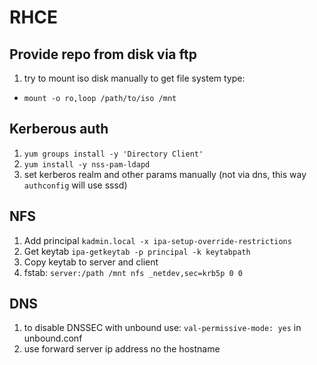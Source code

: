 # RHCE

## Provide repo from disk via ftp
1. try to mount iso disk manually to get file system type:
  * `mount -o ro,loop /path/to/iso /mnt`

## Kerberous auth
1. `yum groups install -y 'Directory Client'`
1. `yum install -y nss-pam-ldapd`
1. set kerberos realm and other params manually (not via dns, this way `authconfig` will use sssd)

## NFS
1. Add principal `kadmin.local -x ipa-setup-override-restrictions`
1. Get keytab `ipa-getkeytab -p principal -k keytabpath`
1. Copy keytab to server and client
1. fstab: `server:/path /mnt nfs _netdev,sec=krb5p 0 0`

## DNS
1. to disable DNSSEC with unbound use: `val-permissive-mode: yes` in unbound.conf
1. use forward server ip address no the hostname
